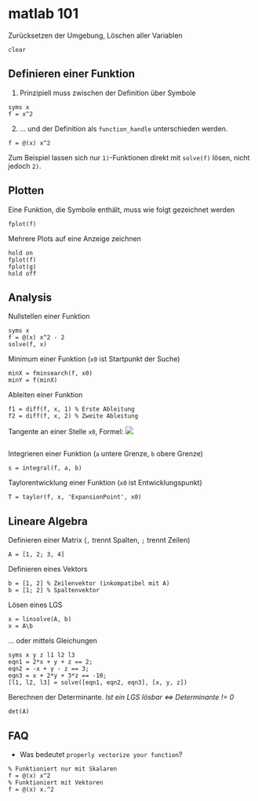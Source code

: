 # matlab 101

Zurücksetzen der Umgebung, Löschen aller Variablen

```
clear
```

## Definieren einer Funktion

1. Prinzipiell muss zwischen der Definition über Symbole

```
syms x
f = x^2
```

2. ... und der Definition als `function_handle` unterschieden werden. 

```
f = @(x) x^2
```

Zum Beispiel lassen sich nur `1)`-Funktionen direkt mit `solve(f)` lösen, nicht jedoch `2)`.

## Plotten

Eine Funktion, die Symbole enthält, muss wie folgt gezeichnet werden

```
fplot(f)
```

Mehrere Plots auf eine Anzeige zeichnen

```
hold on
fplot(f)
fplot(g)
hold off
```

## Analysis

Nullstellen einer Funktion

```
syms x
f = @(x) x^2 - 2
solve(f, x)
```

Minimum einer Funktion (`x0` ist Startpunkt der Suche)

```
minX = fminsearch(f, x0)
minY = f(minX)
```

Ableiten einer Funktion

```
f1 = diff(f, x, 1) % Erste Ableitung
f2 = diff(f, x, 2) % Zweite Ableitung
```

Tangente an einer Stelle `x0`, Formel: <img src="https://render.githubusercontent.com/render/math?math=t(x)=\frac{\partial%20f}{\partial%20x}(x_0)(x-x_0)%2Bf(x_0)">

```
```

Integrieren einer Funktion (`a` untere Grenze, `b` obere Grenze)

```
s = integral(f, a, b)
```

Taylorentwicklung einer Funktion (`x0` ist Entwicklungspunkt)

```
T = taylor(f, x, 'ExpansionPoint', x0)
```

## Lineare Algebra

Definieren einer Matrix (`,` trennt Spalten, `;` trennt Zeilen)

```
A = [1, 2; 3, 4]
```

Definieren eines Vektors

```
b = [1, 2] % Zeilenvektor (inkompatibel mit A)
b = [1; 2] % Spaltenvektor
```

Lösen eines LGS

```
x = linsolve(A, b)
x = A\b
```

... oder mittels Gleichungen

```
syms x y z l1 l2 l3
eqn1 = 2*x + y + z == 2;
eqn2 = -x + y - z == 3;
eqn3 = x + 2*y + 3*z == -10;
[l1, l2, l3] = solve([eqn1, eqn2, eqn3], [x, y, z])
```

Berechnen der Determinante. *Ist ein LGS lösbar <=> Determinante != 0*

```
det(A)
```

## FAQ

- Was bedeutet `properly vectorize your function`?
```
% Funktioniert nur mit Skalaren
f = @(x) x^2
% Funktioniert mit Vektoren
f = @(x) x.^2
```
